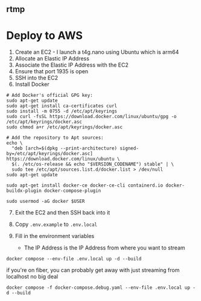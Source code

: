 ## rtmp

# Deploy to AWS

1. Create an EC2 - I launch a t4g.nano using Ubuntu which is arm64
2. Allocate an Elastic IP Address
3. Associate the Elastic IP Address with the EC2
4. Ensure that port 1935 is open
5. SSH into the EC2
6. Install Docker
```
# Add Docker's official GPG key:
sudo apt-get update
sudo apt-get install ca-certificates curl
sudo install -m 0755 -d /etc/apt/keyrings
sudo curl -fsSL https://download.docker.com/linux/ubuntu/gpg -o /etc/apt/keyrings/docker.asc
sudo chmod a+r /etc/apt/keyrings/docker.asc

# Add the repository to Apt sources:
echo \
  "deb [arch=$(dpkg --print-architecture) signed-by=/etc/apt/keyrings/docker.asc] https://download.docker.com/linux/ubuntu \
  $(. /etc/os-release && echo "$VERSION_CODENAME") stable" | \
  sudo tee /etc/apt/sources.list.d/docker.list > /dev/null
sudo apt-get update
```

```
sudo apt-get install docker-ce docker-ce-cli containerd.io docker-buildx-plugin docker-compose-plugin
```

```
sudo usermod -aG docker $USER
```

7. Exit the EC2 and then SSH back into it

8. Copy `.env.example` to `.env.local`
9. Fill in the environment variables
    - The IP Address is the IP Address from where you want to stream


```
docker compose --env-file .env.local up -d --build

```


if you're on fiber, you can probably get away with just streaming from localhost no big deal
```
docker compose -f docker-compose.debug.yaml --env-file .env.local up -d --build

```
